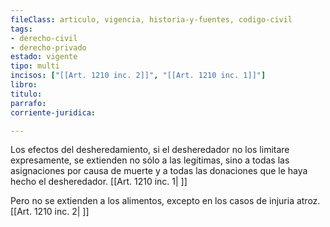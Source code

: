 ```yaml
---
fileClass: articulo, vigencia, historia-y-fuentes, codigo-civil
tags:
- derecho-civil
- derecho-privado
estado: vigente
tipo: multi
incisos: ["[[Art. 1210 inc. 2]]", "[[Art. 1210 inc. 1]]"]
libro:
titulo:
parrafo:
corriente-juridica:

---
```

Los efectos del desheredamiento, si el desheredador no los limitare expresamente, se extienden no sólo a las legítimas, sino a todas las asignaciones por causa de muerte y a todas las donaciones que le haya hecho el desheredador. [[Art. 1210 inc. 1| ]]

Pero no se extienden a los alimentos, excepto en los casos de injuria atroz. [[Art. 1210 inc. 2| ]]